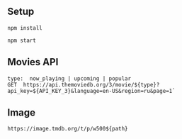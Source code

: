 ## Setup

```
npm install
```

```
npm start

```


## Movies API

```
type:  now_playing | upcoming | popular
GET  https://api.themoviedb.org/3/movie/${type}?api_key=${API_KEY_3}&language=en-US&region=ru&page=1`
```

## Image

```
https://image.tmdb.org/t/p/w500${path}
```
